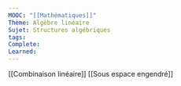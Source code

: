 ```yaml
---
MOOC: "[[Mathématiques]]"
Thème: Algèbre linéaire
Sujet: Structures algébriques
tags: 
Complete: 
Learned:
---
```

[[Combinaison linéaire]]
[[Sous espace engendré]]